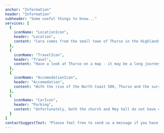 ```yaml
---
anchor: "Information"
header: "Information"
subheader: "Some useful things to know..."
services: [
  {
    iconName: "LocationIcon",
    header: "Location",
    content: "Cara comes from the small town of Thurso in the Highlands of Scotland, and the wedding ceremony will be held right in the middle of Thurso at St Peter's and St Andrew's Church. Later in the day, the Meal, Speeches, and Ceilidh will happen in the Mey Hall, 20 minutes drive east of Thurso."
  },
  {
    iconName: "TravelIcon",
    header: "Travel",
    content: "Have a look at Thurso on a map - it may be a long journey but it's worth it! If you're planning to drive, you just need to hit the A9 at Perth and follow it to the end. Trains come all the way up to Thurso Train Station, but if you're planning to fly the closest airport is Inverness. Remember to leave a few hours for the last leg from Inverness to Thurso." 
  },
  {
    iconName: "AccomodationIcon",
    header: "Accomodation",
    content: "With the rise of the North Coast 500, Thurso and the surrounding areas have become popular destinations in summer. It's worth booking as far in advance as possible to ensure you get somewhere to stay. Don't limit yourself to Thurso, there will be more accomodation options available in the surrounding area."
  },
  {
    iconName: "CarIcon",
    header: "Parking",
    content: "Unfortunately, both the church and Mey hall do not have copious parking. If you can't find any spaces around the church, we encourage you to park on Janet street just by the river, which is just a few minutes walk from the church."
  }
]
contactSuggestText: "Please feel free to send us a message if you have any questions about logistics or anything else!"
---
```

